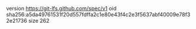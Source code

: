 version https://git-lfs.github.com/spec/v1
oid sha256:a5da49761531f20d557fdffa2c1e80e43f4c2e3f5637abf40009e78f32e21736
size 262
